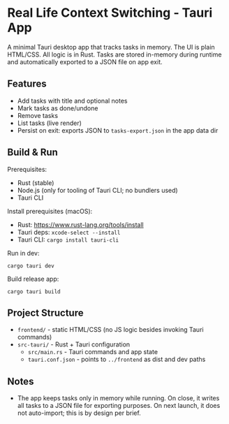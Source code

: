 # Real Life Context Switching - Tauri App

A minimal Tauri desktop app that tracks tasks in memory. The UI is plain HTML/CSS. All logic is in Rust. Tasks are stored in-memory during runtime and automatically exported to a JSON file on app exit.

## Features
- Add tasks with title and optional notes
- Mark tasks as done/undone
- Remove tasks
- List tasks (live render)
- Persist on exit: exports JSON to `tasks-export.json` in the app data dir

## Build & Run
Prerequisites:
- Rust (stable)
- Node.js (only for tooling of Tauri CLI; no bundlers used)
- Tauri CLI

Install prerequisites (macOS):
- Rust: https://www.rust-lang.org/tools/install
- Tauri deps: `xcode-select --install`
- Tauri CLI: `cargo install tauri-cli`

Run in dev:
```
cargo tauri dev
```

Build release app:
```
cargo tauri build
```

## Project Structure
- `frontend/` - static HTML/CSS (no JS logic besides invoking Tauri commands)
- `src-tauri/` - Rust + Tauri configuration
  - `src/main.rs` - Tauri commands and app state
  - `tauri.conf.json` - points to `../frontend` as dist and dev paths

## Notes
- The app keeps tasks only in memory while running. On close, it writes all tasks to a JSON file for exporting purposes. On next launch, it does not auto-import; this is by design per brief.
